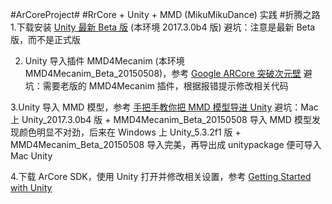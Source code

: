 
#ArCoreProject#
#RrCore + Unity + MMD (MikuMikuDance) 实践
#折腾之路
1.下载安装 [Unity 最新 Beta 版](https://unity3d.com/cn/unity/beta?_ga=2.92421332.833162943.1512107097-1081327587.1507388747) (本环境 2017.3.0b4 版)
避坑：注意是最新 Beta 版，而不是正式版

2. Unity 导入插件 MMD4Mecanim (本环境 MMD4Mecanim_Beta_20150508)，参考 [Google ARCore 突破次元壁](https://zhuanlan.zhihu.com/p/29026662)
避坑：需要老版的 MMD4Mecanim 插件，根据报错提示修改相关代码

3.Unity 导入 MMD 模型，参考 [手把手教你把 MMD 模型导进 Unity](http://www.bilibili.com/video/av3687730/)
避坑：Mac 上 Unity_2017.3.0b4 版 + MMD4Mecanim_Beta_20150508 导入 MMD 模型发现颜色明显不对劲，后来在 Windows 上 Unity_5.3.2f1 版 + MMD4Mecanim_Beta_20150508 导入完美，再导出成 unitypackage 便可导入 Mac Unity

4.下载 ArCore SDK，使用 Unity 打开并修改相关设置，参考 [Getting Started with Unity](https://developers.google.com/ar/develop/unity/getting-started)

